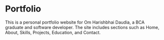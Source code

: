 # Portfolio
This is a personal portfolio website for Om Harishbhai Daudia, a BCA graduate and software developer. The site includes sections such as Home, About, Skills, Projects, Education, and Contact.
